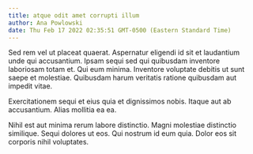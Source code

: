 ```yaml
---
title: atque odit amet corrupti illum
author: Ana Powlowski
date: Thu Feb 17 2022 02:35:51 GMT-0500 (Eastern Standard Time)
---
```

Sed rem vel ut placeat quaerat. Aspernatur eligendi id sit et laudantium unde qui accusantium. Ipsam sequi sed qui quibusdam inventore laboriosam totam et. Qui eum minima. Inventore voluptate debitis ut sunt saepe et molestiae. Quibusdam harum veritatis ratione quibusdam aut impedit vitae.

 Exercitationem sequi et eius quia et dignissimos nobis. Itaque aut ab accusantium. Alias mollitia ea ea.

 Nihil est aut minima rerum labore distinctio. Magni molestiae distinctio similique. Sequi dolores ut eos. Qui nostrum id eum quia. Dolor eos sit corporis nihil voluptates.